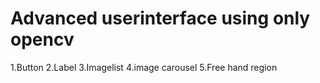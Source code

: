 Advanced userinterface using only opencv 
===========================================
1.Button
2.Label
3.Imagelist
4.image carousel
5.Free hand region




